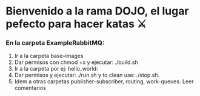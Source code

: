 # Bienvenido a la rama DOJO, el lugar pefecto para hacer katas ⚔️
###  En la carpeta ExampleRabbitMQ:
1. Ir a la carpeta base-images
1. Dar permisos con chmod +x  y ejecutar: ./build.sh
1. Ir a la carpeta por ej: hello_world:
1. Dar permisos y ejecutar: ./run.sh y to clean use: ./stop.sh.
1. Idem a otras carpetas publisher-subscriber, routing, work-queues. Leer comentarios


